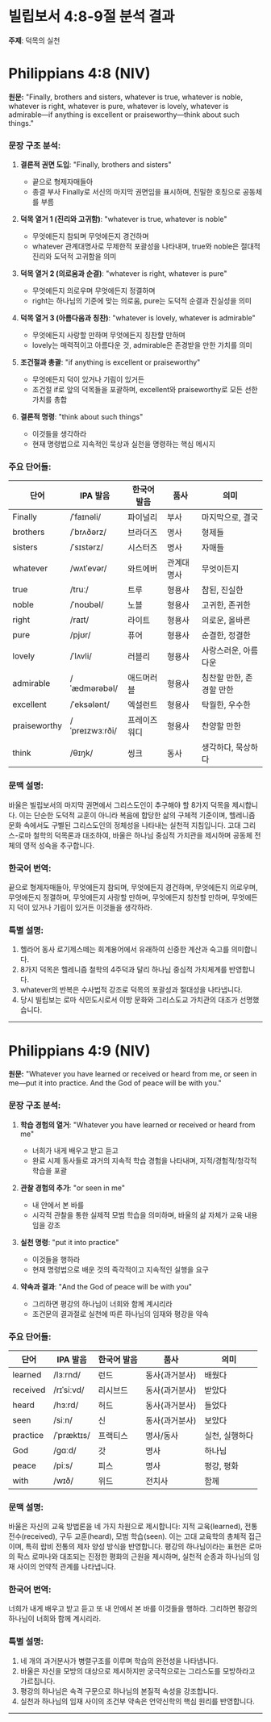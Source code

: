 # 빌립보서 4:8-9절 분석 결과

**주제**: 덕목의 실천

# Philippians 4:8 (NIV)

**원문:** "Finally, brothers and sisters, whatever is true, whatever is noble, whatever is right, whatever is pure, whatever is lovely, whatever is admirable—if anything is excellent or praiseworthy—think about such things."

### 문장 구조 분석:

1. **결론적 권면 도입**: "Finally, brothers and sisters"
   - 끝으로 형제자매들아
   - 종결 부사 Finally로 서신의 마지막 권면임을 표시하며, 친밀한 호칭으로 공동체를 부름

2. **덕목 열거 1 (진리와 고귀함)**: "whatever is true, whatever is noble"
   - 무엇에든지 참되며 무엇에든지 경건하며
   - whatever 관계대명사로 무제한적 포괄성을 나타내며, true와 noble은 절대적 진리와 도덕적 고귀함을 의미

3. **덕목 열거 2 (의로움과 순결)**: "whatever is right, whatever is pure"
   - 무엇에든지 의로우며 무엇에든지 정결하며
   - right는 하나님의 기준에 맞는 의로움, pure는 도덕적 순결과 진실성을 의미

4. **덕목 열거 3 (아름다움과 칭찬)**: "whatever is lovely, whatever is admirable"
   - 무엇에든지 사랑할 만하며 무엇에든지 칭찬할 만하며
   - lovely는 매력적이고 아름다운 것, admirable은 존경받을 만한 가치를 의미

5. **조건절과 총괄**: "if anything is excellent or praiseworthy"
   - 무엇에든지 덕이 있거나 기림이 있거든
   - 조건절 if로 앞의 덕목들을 포괄하며, excellent와 praiseworthy로 모든 선한 가치를 총합

6. **결론적 명령**: "think about such things"
   - 이것들을 생각하라
   - 현재 명령법으로 지속적인 묵상과 실천을 명령하는 핵심 메시지

### 주요 단어들:

| 단어 | IPA 발음 | 한국어 발음 | 품사 | 의미 |
|------|----------|-------------|------|------|
| Finally | /ˈfaɪnəli/ | 파이널리 | 부사 | 마지막으로, 결국 |
| brothers | /ˈbrʌðərz/ | 브라더즈 | 명사 | 형제들 |
| sisters | /ˈsɪstərz/ | 시스터즈 | 명사 | 자매들 |
| whatever | /wʌtˈevər/ | 와트에버 | 관계대명사 | 무엇이든지 |
| true | /truː/ | 트루 | 형용사 | 참된, 진실한 |
| noble | /ˈnoʊbəl/ | 노블 | 형용사 | 고귀한, 존귀한 |
| right | /raɪt/ | 라이트 | 형용사 | 의로운, 올바른 |
| pure | /pjʊr/ | 퓨어 | 형용사 | 순결한, 정결한 |
| lovely | /ˈlʌvli/ | 러블리 | 형용사 | 사랑스러운, 아름다운 |
| admirable | /ˈædmərəbəl/ | 애드머러블 | 형용사 | 칭찬할 만한, 존경할 만한 |
| excellent | /ˈeksələnt/ | 엑설런트 | 형용사 | 탁월한, 우수한 |
| praiseworthy | /ˈpreɪzwɜːrði/ | 프레이즈워디 | 형용사 | 찬양할 만한 |
| think | /θɪŋk/ | 씽크 | 동사 | 생각하다, 묵상하다 |

### 문맥 설명:

바울은 빌립보서의 마지막 권면에서 그리스도인이 추구해야 할 8가지 덕목을 제시합니다. 이는 단순한 도덕적 교훈이 아니라 복음에 합당한 삶의 구체적 기준이며, 헬레니즘 문화 속에서도 구별된 그리스도인의 정체성을 나타내는 실천적 지침입니다. 고대 그리스-로마 철학의 덕목론과 대조하여, 바울은 하나님 중심적 가치관을 제시하며 공동체 전체의 영적 성숙을 추구합니다.

### 한국어 번역:

끝으로 형제자매들아, 무엇에든지 참되며, 무엇에든지 경건하며, 무엇에든지 의로우며, 무엇에든지 정결하며, 무엇에든지 사랑할 만하며, 무엇에든지 칭찬할 만하며, 무엇에든지 덕이 있거나 기림이 있거든 이것들을 생각하라.

### 특별 설명:

1. 헬라어 동사 로기제스떼는 회계용어에서 유래하여 신중한 계산과 숙고를 의미합니다.
2. 8가지 덕목은 헬레니즘 철학의 4주덕과 달리 하나님 중심적 가치체계를 반영합니다.
3. whatever의 반복은 수사법적 강조로 덕목의 포괄성과 절대성을 나타냅니다.
4. 당시 빌립보는 로마 식민도시로서 이방 문화와 그리스도교 가치관의 대조가 선명했습니다.

---

# Philippians 4:9 (NIV)

**원문:** "Whatever you have learned or received or heard from me, or seen in me—put it into practice. And the God of peace will be with you."

### 문장 구조 분석:

1. **학습 경험의 열거**: "Whatever you have learned or received or heard from me"
   - 너희가 내게 배우고 받고 듣고
   - 완료 시제 동사들로 과거의 지속적 학습 경험을 나타내며, 지적/경험적/청각적 학습을 포괄

2. **관찰 경험의 추가**: "or seen in me"
   - 내 안에서 본 바를
   - 시각적 관찰을 통한 실제적 모범 학습을 의미하며, 바울의 삶 자체가 교육 내용임을 강조

3. **실천 명령**: "put it into practice"
   - 이것들을 행하라
   - 현재 명령법으로 배운 것의 즉각적이고 지속적인 실행을 요구

4. **약속과 결과**: "And the God of peace will be with you"
   - 그리하면 평강의 하나님이 너희와 함께 계시리라
   - 조건문의 결과절로 실천에 따른 하나님의 임재와 평강을 약속

### 주요 단어들:

| 단어 | IPA 발음 | 한국어 발음 | 품사 | 의미 |
|------|----------|-------------|------|------|
| learned | /lɜːrnd/ | 런드 | 동사(과거분사) | 배웠다 |
| received | /rɪˈsiːvd/ | 리시브드 | 동사(과거분사) | 받았다 |
| heard | /hɜːrd/ | 허드 | 동사(과거분사) | 들었다 |
| seen | /siːn/ | 신 | 동사(과거분사) | 보았다 |
| practice | /ˈpræktɪs/ | 프랙티스 | 명사/동사 | 실천, 실행하다 |
| God | /ɡɑːd/ | 갓 | 명사 | 하나님 |
| peace | /piːs/ | 피스 | 명사 | 평강, 평화 |
| with | /wɪð/ | 위드 | 전치사 | 함께 |

### 문맥 설명:

바울은 자신의 교육 방법론을 네 가지 차원으로 제시합니다: 지적 교육(learned), 전통 전수(received), 구두 교훈(heard), 모범 학습(seen). 이는 고대 교육학의 총체적 접근이며, 특히 랍비 전통의 제자 양성 방식을 반영합니다. 평강의 하나님이라는 표현은 로마의 팍스 로마나와 대조되는 진정한 평화의 근원을 제시하며, 실천적 순종과 하나님의 임재 사이의 언약적 관계를 나타냅니다.

### 한국어 번역:

너희가 내게 배우고 받고 듣고 또 내 안에서 본 바를 이것들을 행하라. 그리하면 평강의 하나님이 너희와 함께 계시리라.

### 특별 설명:

1. 네 개의 과거분사가 병렬구조를 이루며 학습의 완전성을 나타냅니다.
2. 바울은 자신을 모방의 대상으로 제시하지만 궁극적으로는 그리스도를 모방하라고 가르칩니다.
3. 평강의 하나님은 속격 구문으로 하나님의 본질적 속성을 강조합니다.
4. 실천과 하나님의 임재 사이의 조건부 약속은 언약신학의 핵심 원리를 반영합니다.

---